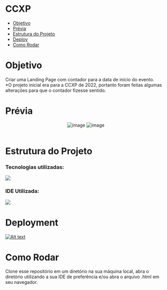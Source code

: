 # CCXP

<ul>
  <a href= #objetivo><li> Objetivo </li></a>
  <a href= #previa><li> Prévia </li></a>
  <a href= #estrutura><li> Estrutura do Projeto </li></a>
  <a href= #deploy><li> Deploy </li></a>
 <a href= #como-rodar> <li>Como Rodar</li></a>
</ul>

  <h1 id="objetivo">Objetivo</h1>
  <p> Criar uma Landing Page com contador para a data de início do evento. <br>
    *O projeto inicial era para a CCXP de 2022, portanto foram feitas algumas alterações para que o contador fizesse sentido.
  </p>

  <h1 id="previa">Prévia</h1>

  <div align="center">
    
  ![image](https://github.com/matheus-psd/CCXP/assets/169220207/8ea5a476-850b-4b56-a0c4-576b83c7cc90)
  ![image](https://github.com/matheus-psd/CCXP/assets/169220207/f7775f86-2fdb-41a5-a25d-cd9070923fb7)<br><br>
  
  </div>

  <h1 id="estrutura">Estrutura do Projeto</h1>
  
  <h3 id="tecnologias">Tecnologias utilizadas:</h3>
  <img src="https://skillicons.dev/icons?i=html,css,js"><br>
  
  <h3 id=ide">IDE Utilizada:</h3>
  <img src="https://camo.githubusercontent.com/513e03fc97acb466e27d445394532ade8d90363a266a4e8ff9526e2c49db0f67/68747470733a2f2f696d672e736869656c64732e696f2f62616467652f56697375616c5f53747564696f5f436f64652d3030373844343f7374796c653d666f722d7468652d6261646765266c6f676f3d76697375616c25323073747564696f253230636f6465266c6f676f436f6c6f723d7768697465" data-canonical-src="https://img.shields.io/badge/Visual_Studio_Code-0078D4?style=for-the-badge&amp;logo=visual%20studio%20code&amp;logoColor=white" style="max-width: 100%;"><br>
  
  <h1 id="deploy">Deployment</h1>
  
  [![Alt text](https://camo.githubusercontent.com/0d115430c1db17132964386282927e5e313543c7d868fc06bc9a7c65d7ec974e/68747470733a2f2f76657263656c2e636f6d2f627574746f6e)](https://desafio-ccxp-escola-dnc.netlify.app/)

  <h1 id="como-rodar">Como Rodar</h1>
  <p>
    Clone esse repositório em um diretório na sua máquina local, abra o diretório utilizando a sua IDE de preferência e/ou abra o arquivo .html em seu navegador.
  </p>
  
